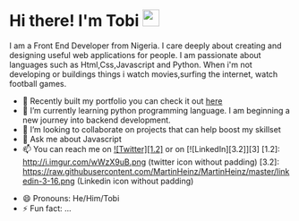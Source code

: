 # Hi there! I'm Tobi <img src="https://raw.githubusercontent.com/MartinHeinz/MartinHeinz/master/wave.gif" width="30px"> 
I am a Front End Developer from Nigeria. I care deeply about creating and designing useful web applications for people. I am passionate about languages such as Html,Css,Javascript and Python. When i'm not developing or buildings things i watch movies,surfing the internet, watch football games.


<!--
**fantee-hub/fantee-hub** is a ✨ _special_ ✨ repository because its `README.md` (this file) appears on your GitHub profile.
-->

- 🔭 Recently built my portfolio you can check it out [here](https://kunmi.netlify.app)
- 🌱 I’m currently learning python programming language. I am beginning a new journey into backend development.
- 👯 I’m looking to collaborate on projects that can help boost my skillset
- 💬 Ask me about Javascript
- 📫 You can reach me on [![Twitter][1.2]][1] or on [![LinkedIn][3.2]][3]
[1.2]: http://i.imgur.com/wWzX9uB.png (twitter icon without padding)
[3.2]: https://raw.githubusercontent.com/MartinHeinz/MartinHeinz/master/linkedin-3-16.png (Linkedin icon without padding)

[1]: https://twitter.com/king_kunmi?s=08
[2]: https://www.linkedin.com/in/faniran-tobi-80a621127
- 😄 Pronouns: He/Him/Tobi
- ⚡ Fun fact: ...

